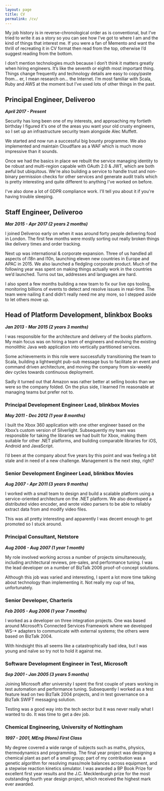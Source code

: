 ```yaml
---
layout: page
title: CV
permalink: /cv/
---
```


My job history is in reverse-chronological order as is conventional, but I’ve tried to write it as a story so you can see how I’ve got to where I am and the kind of things that interest me. If you were a fan of Memento and want the thrill of recreating it in CV format then read from the top, otherwise I’d suggest reading from the bottom.

I don’t mention technologies much because I don’t think it matters greatly when hiring engineers. It’s like the seventh or eighth most important thing. Things change frequently and technology details are easy to copy/paste from... er, I mean research on... the Internet. I’m most familiar with Scala, Ruby and AWS at the moment but I’ve used lots of other things in the past.

## Principal Engineer, Deliveroo

***April 2017 - Present***

Security has long been one of my interests, and approaching my fortieth birthday I figured it's one of the areas you want your old crusty engineers, so I set up an infrastructure security team alongside Alec Muffett.

We started and now run a successful big bounty programme. We also implemented and maintain Cloudflare as a WAF which is much more impressive than it sounds.

Once we had the basics in place we rebuilt the service managing identity to be robust and multi-region capable with OAuth 2.0 & JWT, which are both awful but ubiquitous. We're also building a service to handle trust and non-binary permission checks for other services and generate audit trails which is pretty interesting and quite different to anything I've worked on before.

I've also done a lot of GDPR compliance work. I'll tell you about it if you're having trouble sleeping.

## Staff Engineer, Deliveroo

***Mar 2015 - Apr 2017 (2 years 2 months)***

I joined Deliveroo early on when it was around forty people delivering food in London. The first few months were mostly sorting out really broken things like delivery times and order tracking.

Next up was international & corporate expansion. Three of us handled all aspects of i18n and l10n, launching eleven new countries in Europe and APAC in 2015. We also launched a fledgling corporate product. Much of the following year was spent on making things actually work in the countries we’d launched. Turns out tax, addresses and languages are hard.

I also spent a few months building a new team to fix our live ops tooling, monitoring billions of events to detect and resolve issues in real-time. The team were nailing it and didn’t really need me any more, so I stepped aside to let others move up.

## Head of Platform Development, blinkbox Books

***Jan 2013 - Mar 2015 (2 years 3 months)***

I was responsible for the architecture and delivery of the books platform. My main focus was on hiring a team of engineers and evolving the existing monolithic Java web application into vertically partitioned services.

Some achievements in this role were successfully transitioning the team to Scala, building a lightweight pub-sub message bus to facilitate an event and command driven architecture, and moving the company from six-weekly dev cycles towards continuous deployment.

Sadly it turned out that Amazon was rather better at selling books than we were so the company folded. On the plus side, I learned I’m reasonable at managing teams but prefer not to.

### Principal Development Engineer Lead, blinkbox Movies

***May 2011 - Dec 2012 (1 year 8 months)***

I built the Xbox 360 application with one other engineer based on the Xbox’s custom version of Silverlight. Subsequently my team was responsible for taking the libraries we had built for Xbox, making them suitable for other .NET platforms, and building comparable libraries for iOS, Android and JavaScript.

I’d been at the company about five years by this point and was feeling a bit stale and in need of a new challenge. Management is the next step, right?

### Senior Development Engineer Lead, blinkbox Movies

***Aug 2007 - Apr 2011 (3 years 9 months)***

I worked with a small team to design and build a scalable platform using a service-oriented architecture on the .NET platform. We also developed a distributed video encoder, and wrote video parsers to be able to reliably extract data from and modify video files.

This was all pretty interesting and apparently I was decent enough to get promoted so I stuck around.

### Principal Consultant, Netstore

***Aug 2006 - Aug 2007 (1 year 1 month)***

My role involved working across a number of projects simultaneously, including architectural reviews, pre-sales, and performance tuning. I was the lead developer on a number of BizTalk 2006 proof-of-concept solutions.

Although this job was varied and interesting, I spent a lot more time talking about technology than implementing it. Not really my cup of tea, unfortunately.

### Senior Developer, Charteris

***Feb 2005 - Aug 2006 (1 year 7 months)***

I worked as a developer on three integration projects. One was based around Microsoft’s Connected Services Framework where we developed WS-* adapters to communicate with external systems; the others were based on BizTalk 2004.

With hindsight this all seems like a catastrophically bad idea, but I was young and naïve so try not to hold it against me.

### Software Development Engineer in Test, Microsoft

***Sep 2001 - Jan 2005 (3 years 5 months)***

Joining Microsoft after university I spent the first couple of years working in test automation and performance tuning. Subsequently I worked as a test feature lead on two BizTalk 2004 projects, and in test governance on a BizTalk SWIFT messaging solution.

Testing was a good way into the tech sector but it was never really what I wanted to do. It was time to get a dev job.

### Chemical Engineering, University of Nottingham

***1997 - 2001, MEng (Hons) First Class***

My degree covered a wide range of subjects such as maths, physics, thermodynamics and programming. The final year project was designing a chemical plant as part of a small group; part of my contribution was a genetic algorithm for resolving mass/mole balances across equipment, and a stepwise reaction kinetics simulator. I was awarded a BP Book Prize for excellent first year results and the J.C. Mecklenburgh prize for the most outstanding fourth year design project, which received the highest mark ever awarded.
